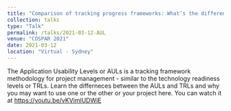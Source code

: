```yaml
---
title: "Comparison of tracking progress frameworks: What’s the difference and why should I use the AULs."
collection: talks
type: "Talk"
permalink: /talks/2021-03-12-AUL
venue: "COSPAR 2021"
date: 2021-03-12
location: "Virtual - Sydney"
---
```


The Application Usability Levels or AULs is a tracking framework methodology for project management - similar to the technology readiness levels or TRLs. Learn the differneces between the AULs and TRLs and why you may want to use one or the other or your project here. You can watch it at https://youtu.be/vKVimlUDWiE 
